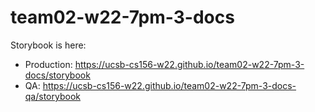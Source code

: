 # team02-w22-7pm-3-docs

Storybook is here:
* Production: <https://ucsb-cs156-w22.github.io/team02-w22-7pm-3-docs/storybook>
* QA:  <https://ucsb-cs156-w22.github.io/team02-w22-7pm-3-docs-qa/storybook>

